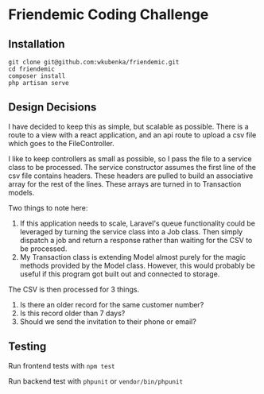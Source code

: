 # Friendemic Coding Challenge

## Installation
```
git clone git@github.com:wkubenka/friendemic.git
cd friendemic
composer install
php artisan serve
```



## Design Decisions
I have decided to keep this as simple, but scalable as possible. 
There is a route to a view with a react application, and an api route to upload a csv file which goes to the FileController.

I like to keep controllers as small as possible, so I pass the file to a service class to be processed. 
The service constructor assumes the first line of the csv file contains headers.
These headers are pulled to build an associative array for the rest of the lines.
These arrays are turned in to Transaction models.

Two things to note here: 
1. If this application needs to scale, Laravel's queue functionality could be leveraged by turning the service class into a Job class.
Then simply dispatch a job and return a response rather than waiting for the CSV to be processed.
2. My Transaction class is extending Model almost purely for the magic methods provided by the Model class. 
However, this would probably be useful if this program got built out and connected to storage. 

The CSV is then processed for 3 things. 
1. Is there an older record for the same customer number?
2. Is this record older than 7 days?
3. Should we send the invitation to their phone or email?

## Testing
Run frontend tests with `npm test`

Run backend test with `phpunit` or `vendor/bin/phpunit`
